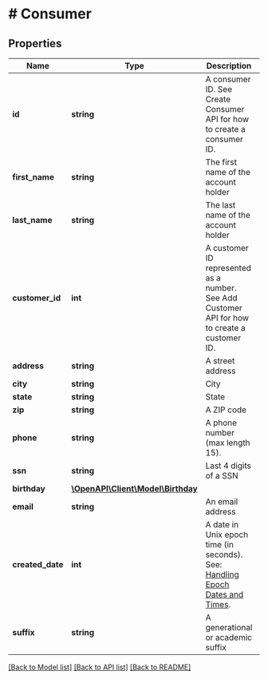# # Consumer

## Properties

Name | Type | Description | Notes
------------ | ------------- | ------------- | -------------
**id** | **string** | A consumer ID. See Create Consumer API for how to create a consumer ID. |
**first_name** | **string** | The first name of the account holder |
**last_name** | **string** | The last name of the account holder |
**customer_id** | **int** | A customer ID represented as a number. See Add Customer API for how to create a customer ID. |
**address** | **string** | A street address |
**city** | **string** | City |
**state** | **string** | State |
**zip** | **string** | A ZIP code |
**phone** | **string** | A phone number (max length 15). |
**ssn** | **string** | Last 4 digits of a SSN |
**birthday** | [**\OpenAPI\Client\Model\Birthday**](Birthday.md) |  |
**email** | **string** | An email address |
**created_date** | **int** | A date in Unix epoch time (in seconds). See: [Handling Epoch Dates and Times](https://developer.mastercard.com/open-banking-us/documentation/codes-and-formats/). |
**suffix** | **string** | A generational or academic suffix | [optional]

[[Back to Model list]](../../README.md#models) [[Back to API list]](../../README.md#endpoints) [[Back to README]](../../README.md)

